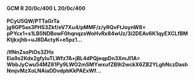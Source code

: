 #### GCM R 20/0c/400 L 20/0c/400
**PCyU5QW/PTTaGrTa**<br/>**jg9GP5as3PHS3Zkf/eV7Xu4/pMMF/z/yRQvFtJoynW8=**<br/>**pPYcx1+s1LB5NDBowF0hqnqzsWoHvRx84wUz/3i2DEAv6K1qyEXCLfBMKtjkxjhb+uJ8DActyK+e5pz1...**<br/><br/>
**/lfNnZsoPiOs3ZHx**<br/>**Eia9s2Kdx2gfyluTLWfz7A+jBL4dPQjeqpDn3XmJl1A=**<br/>**WbbJyCwu54MZ61Py9LWO2mSMYwxufZB9i2wckX6ZB2YLghNczDashNmjvMzXoLNAiaDDvdpbKkPAExWf...**